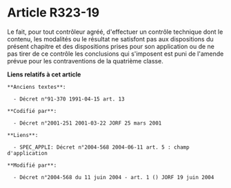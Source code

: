 # Article R323-19

Le fait, pour tout contrôleur agréé, d'effectuer un contrôle technique dont le contenu, les modalités ou le résultat ne
satisfont pas aux dispositions du présent chapitre et des dispositions prises pour son application ou de ne pas tirer de ce
contrôle les conclusions qui s'imposent est puni de l'amende prévue pour les contraventions de la quatrième classe.

**Liens relatifs à cet article**

	**Anciens textes**:

	  - Décret n°91-370 1991-04-15 art. 13

	**Codifié par**:

	  - Décret n°2001-251 2001-03-22 JORF 25 mars 2001

	**Liens**:

	  - SPEC_APPLI: Décret n°2004-568 2004-06-11 art. 5 : champ d'application

	**Modifié par**:

	  - Décret n°2004-568 du 11 juin 2004 - art. 1 () JORF 19 juin 2004
